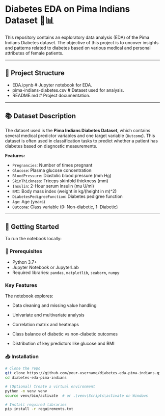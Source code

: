 # Diabetes EDA on Pima Indians Dataset 🧪📊

This repository contains an exploratory data analysis (EDA) of the Pima Indians Diabetes dataset. The objective of this project is to uncover insights and patterns related to diabetes based on various medical and personal attributes of female patients.

---

## 📁 Project Structure
- EDA.ipynb # Jupyter notebook for EDA.
- pima-indians-diabetes.csv # Dataset used for analysis.
- README.md # Project documentation.


---

## 📚 Dataset Description

The dataset used is the **Pima Indians Diabetes Dataset**, which contains several medical predictor variables and one target variable (`Outcome`). This dataset is often used in classification tasks to predict whether a patient has diabetes based on diagnostic measurements.

**Features:**

- `Pregnancies`: Number of times pregnant
- `Glucose`: Plasma glucose concentration
- `BloodPressure`: Diastolic blood pressure (mm Hg)
- `SkinThickness`: Triceps skinfold thickness (mm)
- `Insulin`: 2-Hour serum insulin (mu U/ml)
- `BMI`: Body mass index (weight in kg/(height in m)^2)
- `DiabetesPedigreeFunction`: Diabetes pedigree function
- `Age`: Age (years)
- `Outcome`: Class variable (0: Non-diabetic, 1: Diabetic)

---

## 🚀 Getting Started

To run the notebook locally:

### 🔧 Prerequisites

- Python 3.7+
- Jupyter Notebook or JupyterLab
- Required libraries: `pandas`, `matplotlib`, `seaborn`, `numpy`

### Key Features
The notebook explores:

- Data cleaning and missing value handling

- Univariate and multivariate analysis

- Correlation matrix and heatmaps

- Class balance of diabetic vs non-diabetic outcomes

- Distribution of key predictors like glucose and BMI

### 📥 Installation

```bash
# Clone the repo
git clone https://github.com/your-username/diabetes-eda-pima-indians.git
cd diabetes-eda-pima-indians

# (Optional) Create a virtual environment
python -m venv venv
source venv/bin/activate  # or .\venv\Scripts\activate on Windows

# Install required libraries
pip install -r requirements.txt


